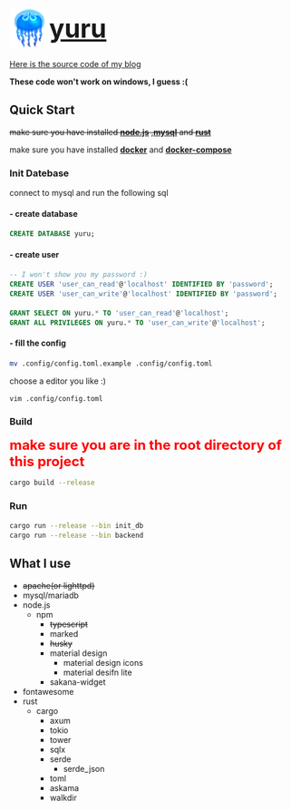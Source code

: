 <h1>
    <a href="https://github.com/MYRon-TO/yuru" style="font-size: 2.8rem; display: flex; align-items: center;">
    <img src="./assets/images/jellyfish.png" width="70px" height="70px" alt="yuru">
            yuru
    </a>
</h1>

[Here is the source code of my blog](https://github.com/MYRon-TO/yuru)

**These code won't work on windows, I guess :(**

## Quick Start
~~make sure you have installed [**node.js**](https://nodejs.org/en) ,[**mysql**](https://www.mysql.com/downloads/) and [**rust**](https://www.rust-lang.org/zh-CN/tools/install)~~

make sure you have installed [**docker**](https://docs.docker.com/get-docker/) and [**docker-compose**](https://docs.docker.com/compose/install/)

### Init Datebase

connect to mysql and run the following sql

#### - create database
```sql
CREATE DATABASE yuru;
```

#### - create user
```sql
-- I won't show you my password :)
CREATE USER 'user_can_read'@'localhost' IDENTIFIED BY 'password';
CREATE USER 'user_can_write'@'localhost' IDENTIFIED BY 'password';

GRANT SELECT ON yuru.* TO 'user_can_read'@'localhost';
GRANT ALL PRIVILEGES ON yuru.* TO 'user_can_write'@'localhost';
```

#### - fill the config
```bash
mv .config/config.toml.example .config/config.toml
```
choose a editor you like :)
```bash
vim .config/config.toml
```

### Build
<font size=5rem color=red>**make sure you are in the root directory of this project**</font>
```bash
cargo build --release
```

### Run
```bash
cargo run --release --bin init_db
cargo run --release --bin backend
```

## What I use
- ~~apache(or lighttpd)~~
- mysql/mariadb
- node.js
  - npm
    - ~~typescript~~ <!-- actually, i didn't use it -->
    - marked <!-- markdown parser -->
    - ~~husky~~ <!-- git hook -->
    - material design <!-- css framework -->
        - material design icons
        - material desifn lite
    - sakana-widget <!-- a widget -->
- fontawesome <!-- icon font -->
- rust
  - cargo
    - axum <!-- web framework -->
    - tokio <!-- async runtime -->
    - tower <!-- service abstraction -->
    - sqlx <!-- database driver -->
    - serde <!-- json parser -->
      - serde_json <!-- json parser -->
    - toml
    - askama <!-- template engine -->
    - walkdir
